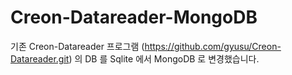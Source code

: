 # Creon-Datareader-MongoDB
기존 Creon-Datareader 프로그램 (https://github.com/gyusu/Creon-Datareader.git) 의 DB 를 Sqlite 에서 MongoDB 로 변경했습니다. 
